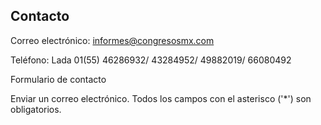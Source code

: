 Contacto
--------

 Correo electrónico: 	informes@congresosmx.com

 Teléfono: 	Lada 01(55) 46286932/ 43284952/ 49882019/ 66080492

Formulario de contacto

Enviar un correo electrónico. Todos los campos con el asterisco ('*') son obligatorios.

